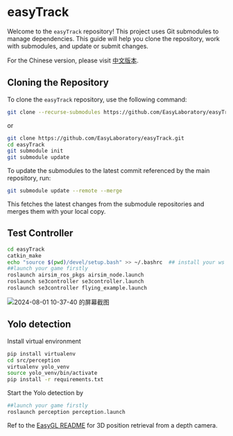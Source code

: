 # easyTrack

Welcome to the `easyTrack` repository! This project uses Git submodules to manage dependencies. This guide will help you clone the repository, work with submodules, and update or submit changes.

For the Chinese version, please visit [中文版本](README_zh.md).

## Cloning the Repository

To clone the `easyTrack` repository, use the following command:

```sh
git clone --recurse-submodules https://github.com/EasyLaboratory/easyTrack.git
```
or
```sh
git clone https://github.com/EasyLaboratory/easyTrack.git
cd easyTrack
git submodule init
git submodule update
```
To update the submodules to the latest commit referenced by the main repository, run:

```sh
git submodule update --remote --merge
```
This fetches the latest changes from the submodule repositories and merges them with your local copy.


## Test Controller
```sh
cd easyTrack
catkin_make
echo "source $(pwd)/devel/setup.bash" >> ~/.bashrc  ## install your ws into bashrc
##launch your game firstly
roslaunch airsim_ros_pkgs airsim_node.launch 
roslaunch se3controller se3controller.launch
roslaunch se3controller flying_example.launch
```
![2024-08-01 10-37-40 的屏幕截图](https://github.com/user-attachments/assets/25501f8c-ecf3-4bd3-9f52-944537dcb7a3)


## Yolo detection

Install virtual environment
```sh
pip install virtualenv
cd src/perception
virtualenv yolo_venv
source yolo_venv/bin/activate
pip install -r requirements.txt
```
Start the Yolo detection by

```sh
##launch your game firstly
roslaunch perception perception.launch
```
Ref to the [EasyGL README](https://github.com/EasyLaboratory/perception/tree/main/scripts/easyGL#readme) for 3D position retrieval from a depth camera.


